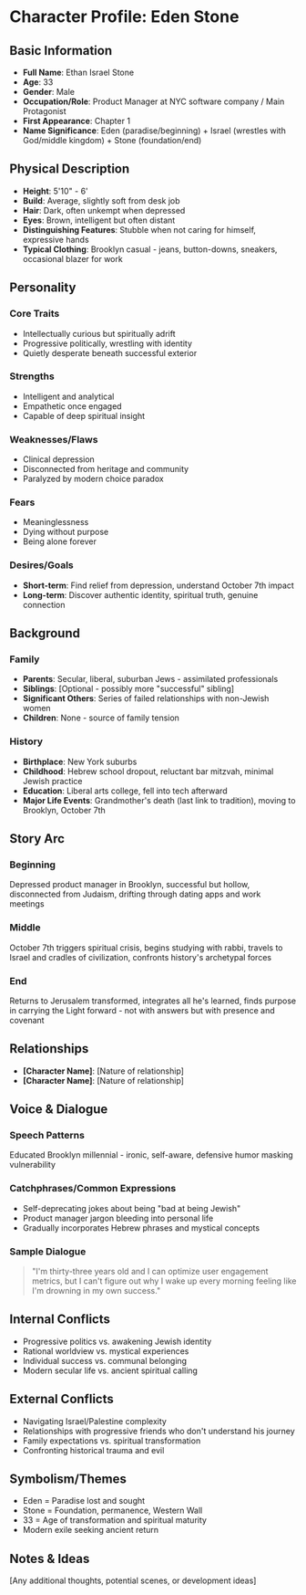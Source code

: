 # Character Profile: Eden Stone

## Basic Information
- **Full Name**: Ethan Israel Stone
- **Age**: 33
- **Gender**: Male
- **Occupation/Role**: Product Manager at NYC software company / Main Protagonist
- **First Appearance**: Chapter 1
- **Name Significance**: Eden (paradise/beginning) + Israel (wrestles with God/middle kingdom) + Stone (foundation/end)

## Physical Description
- **Height**: 5'10" - 6'
- **Build**: Average, slightly soft from desk job
- **Hair**: Dark, often unkempt when depressed
- **Eyes**: Brown, intelligent but often distant
- **Distinguishing Features**: Stubble when not caring for himself, expressive hands
- **Typical Clothing**: Brooklyn casual - jeans, button-downs, sneakers, occasional blazer for work

## Personality
### Core Traits
- Intellectually curious but spiritually adrift
- Progressive politically, wrestling with identity
- Quietly desperate beneath successful exterior

### Strengths
- Intelligent and analytical
- Empathetic once engaged
- Capable of deep spiritual insight

### Weaknesses/Flaws
- Clinical depression
- Disconnected from heritage and community
- Paralyzed by modern choice paradox

### Fears
- Meaninglessness
- Dying without purpose
- Being alone forever

### Desires/Goals
- **Short-term**: Find relief from depression, understand October 7th impact
- **Long-term**: Discover authentic identity, spiritual truth, genuine connection

## Background
### Family
- **Parents**: Secular, liberal, suburban Jews - assimilated professionals
- **Siblings**: [Optional - possibly more "successful" sibling]
- **Significant Others**: Series of failed relationships with non-Jewish women
- **Children**: None - source of family tension

### History
- **Birthplace**: New York suburbs
- **Childhood**: Hebrew school dropout, reluctant bar mitzvah, minimal Jewish practice
- **Education**: Liberal arts college, fell into tech afterward
- **Major Life Events**: Grandmother's death (last link to tradition), moving to Brooklyn, October 7th

## Story Arc
### Beginning
Depressed product manager in Brooklyn, successful but hollow, disconnected from Judaism, drifting through dating apps and work meetings

### Middle
October 7th triggers spiritual crisis, begins studying with rabbi, travels to Israel and cradles of civilization, confronts history's archetypal forces

### End
Returns to Jerusalem transformed, integrates all he's learned, finds purpose in carrying the Light forward - not with answers but with presence and covenant

## Relationships
- **[Character Name]**: [Nature of relationship]
- **[Character Name]**: [Nature of relationship]

## Voice & Dialogue
### Speech Patterns
Educated Brooklyn millennial - ironic, self-aware, defensive humor masking vulnerability

### Catchphrases/Common Expressions
- Self-deprecating jokes about being "bad at being Jewish"
- Product manager jargon bleeding into personal life
- Gradually incorporates Hebrew phrases and mystical concepts

### Sample Dialogue
> "I'm thirty-three years old and I can optimize user engagement metrics, but I can't figure out why I wake up every morning feeling like I'm drowning in my own success."

## Internal Conflicts
- Progressive politics vs. awakening Jewish identity
- Rational worldview vs. mystical experiences
- Individual success vs. communal belonging
- Modern secular life vs. ancient spiritual calling

## External Conflicts
- Navigating Israel/Palestine complexity
- Relationships with progressive friends who don't understand his journey
- Family expectations vs. spiritual transformation
- Confronting historical trauma and evil

## Symbolism/Themes
- Eden = Paradise lost and sought
- Stone = Foundation, permanence, Western Wall
- 33 = Age of transformation and spiritual maturity
- Modern exile seeking ancient return

## Notes & Ideas
[Any additional thoughts, potential scenes, or development ideas]